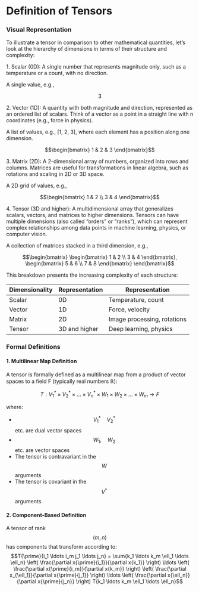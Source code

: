 # Definition of Tensors

### Visual Representation

To illustrate a tensor in comparison to other mathematical quantities, let’s look at the hierarchy of dimensions in terms of their structure and complexity:

1\. Scalar (0D): A single number that represents magnitude only, such as a temperature or a count, with no direction.

A single value, e.g.,&#x20;

$$3$$

2\. Vector (1D): A quantity with both magnitude and direction, represented as an ordered list of scalars. Think of a vector as a point in a straight line with n coordinates (e.g., force in physics).

A list of values, e.g., \[1, 2, 3], where each element has a position along one dimension.

&#x20;$$\begin{bmatrix} 1 & 2 & 3 \end{bmatrix}$$

3\. Matrix (2D): A 2-dimensional array of numbers, organized into rows and columns. Matrices are useful for transformations in linear algebra, such as rotations and scaling in 2D or 3D space.

A 2D grid of values, e.g.,&#x20;

$$\begin{bmatrix} 1 & 2 \\ 3 & 4 \end{bmatrix}$$

4\. Tensor (3D and higher): A multidimensional array that generalizes scalars, vectors, and matrices to higher dimensions. Tensors can have multiple dimensions (also called “orders” or “ranks”), which can represent complex relationships among data points in machine learning, physics, or computer vision.

A collection of matrices stacked in a third dimension, e.g.,&#x20;

$$\begin{bmatrix} \begin{bmatrix} 1 & 2 \\ 3 & 4 \end{bmatrix}, \begin{bmatrix} 5 & 6 \\ 7 & 8 \end{bmatrix} \end{bmatrix}$$

This breakdown presents the increasing complexity of each structure:

| Dimensionality | Representation | Representation              |
| -------------- | -------------- | --------------------------- |
| Scalar         | 0D             | Temperature, count          |
| Vector         | 1D             | Force, velocity             |
| Matrix         | 2D             | Image processing, rotations |
| Tensor         | 3D and higher  | Deep learning, physics      |

### Formal Definitions

#### 1. Multilinear Map Definition

A tensor is formally defined as a multilinear map from a product of vector spaces to a field F (typically real numbers ℝ):

$$T: V_1^* \times V_2^* \times \ldots \times V_n^* \times W_1 \times W_2 \times \ldots \times W_m \rightarrow F$$

where:

* $$V_1^* \quad V_2^*$$ etc. are dual vector spaces
* $$W_1, \quad W_2$$ etc. are vector spaces
* The tensor is contravariant in the $$W$$ arguments
* The tensor is covariant in the $$V^*$$ arguments

#### 2. Component-Based Definition

A tensor of rank $$(m,n)$$ has components that transform according to: $$T{\prime}{i_1 \ldots i_m j_1 \ldots j_n} = \sum{k_1 \ldots k_m \ell_1 \ldots \ell_n} \left( \frac{\partial x{\prime}{i_1}}{\partial x{k_1}} \right) \ldots \left( \frac{\partial x{\prime}{i_m}}{\partial x{k_m}} \right) \left( \frac{\partial x_{\ell_1}}{\partial x{\prime}{j_1}} \right) \ldots \left( \frac{\partial x{\ell_n}}{\partial x{\prime}{j_n}} \right) T{k_1 \ldots k_m \ell_1 \ldots \ell_n}$$
